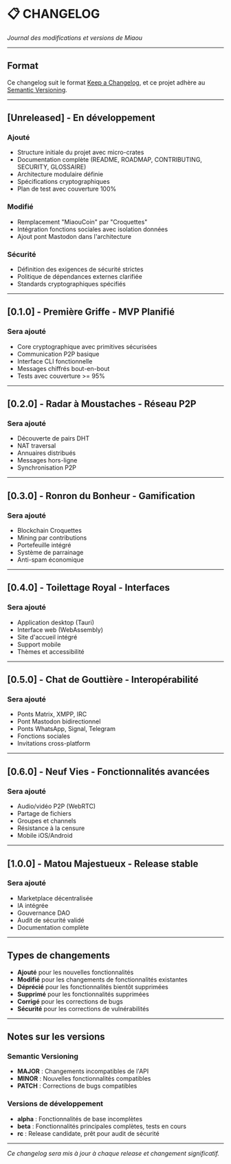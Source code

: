 # 📋 CHANGELOG

*Journal des modifications et versions de Miaou*

---

## Format

Ce changelog suit le format [Keep a Changelog](https://keepachangelog.com/fr/1.0.0/),
et ce projet adhère au [Semantic Versioning](https://semver.org/lang/fr/).

---

## [Unreleased] - En développement

### Ajouté
- Structure initiale du projet avec micro-crates
- Documentation complète (README, ROADMAP, CONTRIBUTING, SECURITY, GLOSSAIRE)
- Architecture modulaire définie
- Spécifications cryptographiques
- Plan de test avec couverture 100%

### Modifié
- Remplacement "MiaouCoin" par "Croquettes"
- Intégration fonctions sociales avec isolation données
- Ajout pont Mastodon dans l'architecture

### Sécurité
- Définition des exigences de sécurité strictes
- Politique de dépendances externes clarifiée
- Standards cryptographiques spécifiés

---

## [0.1.0] - Première Griffe - MVP Planifié

### Sera ajouté
- Core cryptographique avec primitives sécurisées
- Communication P2P basique
- Interface CLI fonctionnelle
- Messages chiffrés bout-en-bout
- Tests avec couverture >= 95%

---

## [0.2.0] - Radar à Moustaches - Réseau P2P

### Sera ajouté
- Découverte de pairs DHT
- NAT traversal
- Annuaires distribués
- Messages hors-ligne
- Synchronisation P2P

---

## [0.3.0] - Ronron du Bonheur - Gamification

### Sera ajouté
- Blockchain Croquettes
- Mining par contributions
- Portefeuille intégré
- Système de parrainage
- Anti-spam économique

---

## [0.4.0] - Toilettage Royal - Interfaces

### Sera ajouté
- Application desktop (Tauri)
- Interface web (WebAssembly)
- Site d'accueil intégré
- Support mobile
- Thèmes et accessibilité

---

## [0.5.0] - Chat de Gouttière - Interopérabilité

### Sera ajouté
- Ponts Matrix, XMPP, IRC
- Pont Mastodon bidirectionnel
- Ponts WhatsApp, Signal, Telegram
- Fonctions sociales
- Invitations cross-platform

---

## [0.6.0] - Neuf Vies - Fonctionnalités avancées

### Sera ajouté
- Audio/vidéo P2P (WebRTC)
- Partage de fichiers
- Groupes et channels
- Résistance à la censure
- Mobile iOS/Android

---

## [1.0.0] - Matou Majestueux - Release stable

### Sera ajouté
- Marketplace décentralisée
- IA intégrée
- Gouvernance DAO
- Audit de sécurité validé
- Documentation complète

---

## Types de changements

- **Ajouté** pour les nouvelles fonctionnalités
- **Modifié** pour les changements de fonctionnalités existantes
- **Déprécié** pour les fonctionnalités bientôt supprimées
- **Supprimé** pour les fonctionnalités supprimées
- **Corrigé** pour les corrections de bugs
- **Sécurité** pour les corrections de vulnérabilités

---

## Notes sur les versions

### Semantic Versioning
- **MAJOR** : Changements incompatibles de l'API
- **MINOR** : Nouvelles fonctionnalités compatibles
- **PATCH** : Corrections de bugs compatibles

### Versions de développement
- **alpha** : Fonctionnalités de base incomplètes
- **beta** : Fonctionnalités principales complètes, tests en cours  
- **rc** : Release candidate, prêt pour audit de sécurité

---

*Ce changelog sera mis à jour à chaque release et changement significatif.*